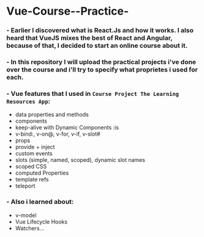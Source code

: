 # Vue-Course--Practice-

### - Earlier I discovered what is React.Js and how it works. I also heard that VueJS mixes the best of React and Angular, because of that, I decided to start an online course about it.

### - In this repository I will upload the practical projects i've done over the course and i'll try to specify what proprietes i used for each.

### - Vue features that I used in `Course Project The Learning Resources App`:

- data properties and methods
- components
- keep-alive with Dynamic Components :is
- v-bind:, v-on@, v-for, v-if, v-slot#
- props
- provide + inject
- custom events
- slots (simple, named, scoped), dynamic slot names
- scoped CSS
- computed Properties
- template refs
- teleport

### - Also i learned about:

- v-model
- Vue Lifecycle Hooks
- Watchers...
